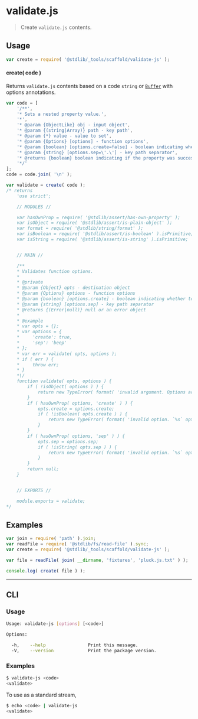<!--

@license Apache-2.0

Copyright (c) 2018 The Stdlib Authors.

Licensed under the Apache License, Version 2.0 (the "License");
you may not use this file except in compliance with the License.
You may obtain a copy of the License at

   http://www.apache.org/licenses/LICENSE-2.0

Unless required by applicable law or agreed to in writing, software
distributed under the License is distributed on an "AS IS" BASIS,
WITHOUT WARRANTIES OR CONDITIONS OF ANY KIND, either express or implied.
See the License for the specific language governing permissions and
limitations under the License.

-->

# validate.js

> Create `validate.js` contents.

<!-- Section to include introductory text. Make sure to keep an empty line after the intro `section` element and another before the `/section` close. -->

<section class="intro">

</section>

<!-- /.intro -->

<!-- Package usage documentation. -->

<section class="usage">

## Usage

```javascript
var create = require( '@stdlib/_tools/scaffold/validate-js' );
```

#### create( code )

Returns `validate.js` contents based on a code `string` or [`Buffer`][@stdlib/buffer/ctor] with options annotations.

```javascript
var code = [
    '/**',
    '* Sets a nested property value.',
    '*',
    '* @param {ObjectLike} obj - input object',
    '* @param {(string|Array)} path - key path',
    '* @param {*} value - value to set',
    '* @param {Options} [options] - function options',
    '* @param {boolean} [options.create=false] - boolean indicating whether to create a path if the key path does not already exist',
    '* @param {string} [options.sep=\'.\'] - key path separator',
    '* @returns {boolean} boolean indicating if the property was successfully set',
    '*/'
];
code = code.join( '\n' );

var validate = create( code );
/* returns
    'use strict';

    // MODULES //

    var hasOwnProp = require( '@stdlib/assert/has-own-property' );
    var isObject = require( '@stdlib/assert/is-plain-object' );
    var format = require( '@stdlib/string/format' );
    var isBoolean = require( '@stdlib/assert/is-boolean' ).isPrimitive;
    var isString = require( '@stdlib/assert/is-string' ).isPrimitive;


    // MAIN //

    /**
    * Validates function options.
    *
    * @private
    * @param {Object} opts - destination object
    * @param {Options} options - function options
    * @param {boolean} [options.create] - boolean indicating whether to create a path if the key path does not already exist
    * @param {string} [options.sep] - key path separator
    * @returns {(Error|null)} null or an error object
    *
    * @example
    * var opts = {};
    * var options = {
    *     'create': true,
    *     'sep': 'beep'
    * };
    * var err = validate( opts, options );
    * if ( err ) {
    *     throw err;
    * }
    *\/
    function validate( opts, options ) {
        if ( !isObject( options ) ) {
            return new TypeError( format( 'invalid argument. Options argument must be an object. Value: `%s`.', options ) );
        }
        if ( hasOwnProp( options, 'create' ) ) {
            opts.create = options.create;
            if ( !isBoolean( opts.create ) ) {
                return new TypeError( format( 'invalid option. `%s` option must be a boolean. Option: `%s`.', 'create', opts.create ) );
            }
        }
        if ( hasOwnProp( options, 'sep' ) ) {
            opts.sep = options.sep;
            if ( !isString( opts.sep ) ) {
                return new TypeError( format( 'invalid option. `%s` option must be a string. Option: `%s`.', 'sep', opts.sep ) );
            }
        }
        return null;
    }


    // EXPORTS //

    module.exports = validate;
*/
```

</section>

<!-- /.usage -->

<!-- Package usage notes. Make sure to keep an empty line after the `section` element and another before the `/section` close. -->

<section class="notes">

</section>

<!-- /.notes -->

<!-- Package usage examples. -->

<section class="examples">

## Examples

<!-- eslint no-undef: "error" -->

```javascript
var join = require( 'path' ).join;
var readFile = require( '@stdlib/fs/read-file' ).sync;
var create = require( '@stdlib/_tools/scaffold/validate-js' );

var file = readFile( join( __dirname, 'fixtures', 'pluck.js.txt' ) );

console.log( create( file ) );
```

</section>

<!-- /.examples -->

<!-- Section for describing a command-line interface. -->

* * *

<section class="cli">

## CLI

<!-- CLI usage documentation. -->

<section class="usage">

### Usage

```bash
Usage: validate-js [options] [<code>]

Options:

  -h,    --help                Print this message.
  -V,    --version             Print the package version.
```

</section>

<!-- /.usage -->

<!-- CLI usage notes. Make sure to keep an empty line after the `section` element and another before the `/section` close. -->

<section class="notes">

</section>

<!-- /.notes -->

<!-- CLI usage examples. -->

<section class="examples">

### Examples

```bash
$ validate-js <code>
<validate>
```

To use as a standard stream,

```bash
$ echo <code> | validate-js
<validate>
```

</section>

<!-- /.examples -->

</section>

<!-- /.cli -->

<!-- Section to include cited references. If references are included, add a horizontal rule *before* the section. Make sure to keep an empty line after the `section` element and another before the `/section` close. -->

<section class="references">

</section>

<!-- /.references -->

<!-- Section for related `stdlib` packages. Do not manually edit this section, as it is automatically populated. -->

<section class="related">

</section>

<!-- /.related -->

<!-- Section for all links. Make sure to keep an empty line after the `section` element and another before the `/section` close. -->

<section class="links">

[@stdlib/buffer/ctor]: https://github.com/stdlib-js/stdlib/tree/develop/lib/node_modules/%40stdlib/buffer/ctor

</section>

<!-- /.links -->
